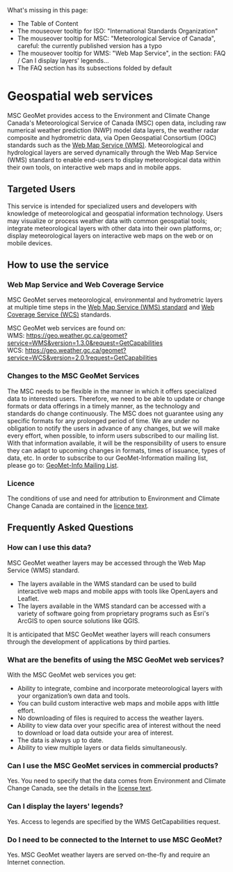 What's missing in this page:
* The Table of Content
* The mouseover tooltip for ISO: "International Standards Organization"
* The mouseover tooltip for MSC: "Meteorological Service of Canada", careful: the currently published version has a typo
* The mouseover tooltip for WMS: "Web Map Service", in the section: FAQ / Can I display layers' legends...
* The FAQ section has its subsections folded by default


# Geospatial web services

MSC GeoMet provides access to the Environment and Climate Change Canada's Meteorological Service of Canada (MSC) open data, including raw numerical weather prediction (NWP) model data layers, the weather radar composite and hydrometric data, via Open Geospatial Consortium (OGC) standards such as the [Web Map Service (WMS)](https://www.opengeospatial.org/standards/wms). Meteorological and hydrological layers are served dynamically through the Web Map Service (WMS) standard to enable end-users to display meteorological data within their own tools, on interactive web maps and in mobile apps.


## Targeted Users

This service is intended for specialized users and developers with knowledge of meteorological and geospatial information technology. Users may visualize or process weather data with common geospatial tools; integrate meteorological layers with other data into their own platforms, or; display meteorological layers on interactive web maps on the web or on mobile devices.


## How to use the service

### Web Map Service and Web Coverage Service

MSC GeoMet serves meteorological, environmental and hydrometric layers at multiple time steps in the [Web Map Service (WMS) standard](https://www.opengeospatial.org/standards/wms) and  [Web Coverage Service (WCS)](https://www.opengeospatial.org/standards/wcs) standards.

MSC GeoMet web services are found on:<br>
WMS: https://geo.weather.gc.ca/geomet?service=WMS&version=1.3.0&request=GetCapabilities<br>
WCS: https://geo.weather.gc.ca/geomet?service=WCS&version=2.0.1request=GetCapabilities<br>

### Changes to the MSC GeoMet Services

The MSC needs to be flexible in the manner in which it offers specialized data to interested users. Therefore, we need to be able to update or change formats or data offerings in a timely manner, as the technology and standards do change continuously. The MSC does not guarantee using any specific formats for any prolonged period of time. We are under no obligation to notify the users in advance of any changes, but we will make every effort, when possible, to inform users subscribed to our mailing list. With that information available, it will be the responsibility of users to ensure they can adapt to upcoming changes in formats, times of issuance, types of data, etc. In order to subscribe to our GeoMet-Information mailing list, please go to: [GeoMet-Info Mailing List](https://lists.ec.gc.ca/cgi-bin/mailman/listinfo/geomet-info).

### Licence

The conditions of use and need for attribution to Environment and Climate Change Canada are contained in the [licence text](https://dd.weatheroffice.gc.ca/doc/LICENCE_GENERAL.txt).


## Frequently Asked Questions

### How can I use this data?

MSC GeoMet weather layers may be accessed through the Web Map Service (WMS) standard.

* The layers available in the WMS standard can be used to build interactive web maps and mobile apps with tools like OpenLayers and Leaflet.
* The layers available in the WMS standard can be accessed with a variety of software going from proprietary programs such as Esri's ArcGIS to open source solutions like QGIS.

It is anticipated that MSC GeoMet weather layers will reach consumers through the development of applications by third parties.

### What are the benefits of using the MSC GeoMet web services?

With the MSC GeoMet web services you get:

* Ability to integrate, combine and incorporate meteorological layers with your organization’s own data and tools.
* You can build custom interactive web maps and mobile apps with little effort.
* No downloading of files is required to access the weather layers.
* Ability to view data over your specific area of interest without the need to download or load data outside your area of interest.
* The data is always up to date.
* Ability to view multiple layers or data fields simultaneously.

### Can I use the MSC GeoMet services in commercial products?

Yes. You need to specify that the data comes from Environment and Climate Change Canada, see the details in the [license text](https://dd.weatheroffice.gc.ca/doc/LICENCE_GENERAL.txt).

### Can I display the layers' legends?

Yes. Access to legends are specified by the WMS GetCapabilities request.

### Do I need to be connected to the Internet to use MSC GeoMet?

Yes. MSC GeoMet weather layers are served on-the-fly and require an Internet connection.
